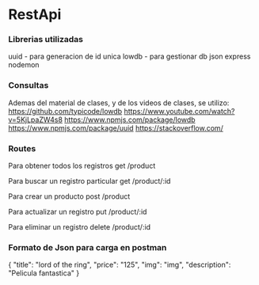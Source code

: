# RestApi

### Librerias utilizadas

uuid - para generacion de id unica
lowdb - para gestionar db json
express
nodemon

### Consultas

Ademas del material de clases, y de los videos de clases, se utilizo:
https://github.com/typicode/lowdb
https://www.youtube.com/watch?v=5KjLpaZW4s8
https://www.npmjs.com/package/lowdb
https://www.npmjs.com/package/uuid
https://stackoverflow.com/

### Routes

Para obtener todos los registros
get /product

Para buscar un registro particular
get /product/:id

Para crear un producto
post /product

Para actualizar un registro
put /product/:id

Para eliminar un registro
delete /product/:id

### Formato de Json para carga en postman

{
    "title": "lord of the ring",
    "price": "125",
    "img": "img",
    "description": "Pelicula fantastica"
}

